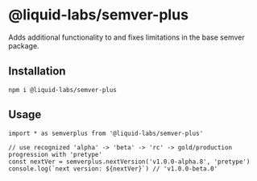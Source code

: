 # @liquid-labs/semver-plus

Adds additional functionality to and fixes limitations in the base semver package.

## Installation

```
npm i @liquid-labs/semver-plus
```

## Usage

```
import * as semverplus from '@liquid-labs/semver-plus'

// use recognized 'alpha' -> 'beta' -> 'rc' -> gold/production progression with 'pretype'
const nextVer = semverplus.nextVersion('v1.0.0-alpha.8', 'pretype')
console.log(`next version: ${nextVer}`) // 'v1.0.0-beta.0'
```
